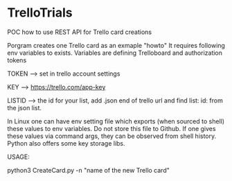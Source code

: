 # TrelloTrials
POC how to use REST API for Trello card creations

Porgram creates one Trello card as an exmaple "howto"
It requires following env variables to exists. Variables are defining Trelloboard and authorization tokens

TOKEN  --> set in trello account settings

KEY --> https://trello.com/app-key

LISTID --> the id for your list, add .json end of trello  url and find list: id: from the json list.



In Linux one can have env setting file which exports  (when sourced to shell) these values to env variables. Do not store this file to Github. If one gives these values via command args, they can be observed from shell history. Python also offers some key storage libs.

 
 USAGE:
 
 python3 CreateCard.py -n "name of the new Trello card"
 
    
